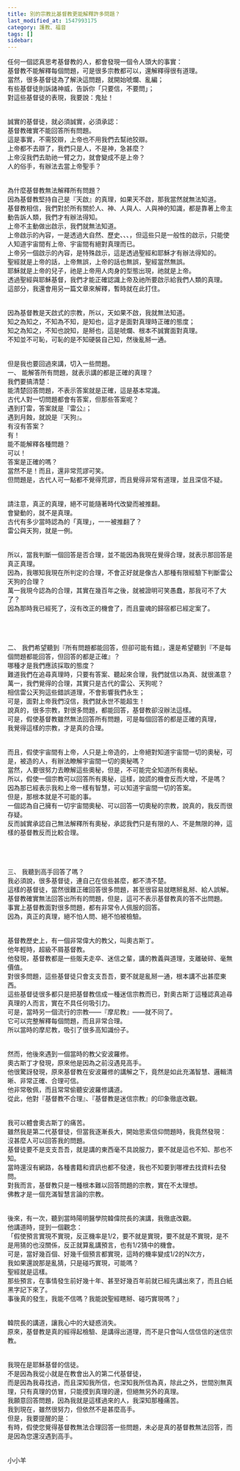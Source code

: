```yaml
---
title: 別的宗教比基督教更能解釋許多問題？
last_modified_at: 1547993175
category: 護教、福音
tags: []
sidebar: 
---
```


<p>任何一個認真思考基督教的人，都會發現一個令人頭大的事實：<br/>基督教不能解釋每個問題，可是很多宗教都可以，還解釋得很有道理。<br/><!--more-->當然，很多基督徒為了解決這問題，就開始唬爛、亂編；<br/>有些基督徒則訴諸神威，告訴你「只要信，不要問」；<br/>對這些基督徒的表現，我要說：鬼扯！<br/><br/><br/>誠實的基督徒，就必須誠實，必須承認：<br/>基督教確實不能回答所有問題。<br/>這是事實，不需狡辯，上帝也不用我們去幫祂狡辯。<br/>上帝都不去辯了，我們只是人，不是神，急甚麼？<br/>上帝沒我們去助祂一臂之力，就會變成不是上帝？<br/>人的俗手，有辦法去當上帝聖手？<br/><br/><br/>為什麼基督教無法解釋所有問題？<br/>因為基督教堅持自己是『天啟』的真理，如果天不啟，那我當然就無法知道。<br/>基督教相信，我們對於所有關於人、神、人與人、人與神的知識，都是靠著上帝主動告訴人類，我們才有辦法得知。<br/>上帝不主動做出啟示，我們就無法知道。<br/>上帝啟示的內容，一是透過大自然、歷史、、、，但這些只是一般性的啟示，只能使人知道宇宙間有上帝、宇宙間有絕對真理而已。<br/>上帝另一個啟示的內容，是特殊啟示，這是透過聖經和耶穌才有辦法得知的。<br/>聖經就是上帝的話，上帝無誤，上帝的話也無誤，聖經當然無誤。<br/>耶穌就是上帝的兒子，祂是上帝用人肉身的型態出現，祂就是上帝。<br/>透過聖經與耶穌基督，我們才能正確認識上帝及祂所要啟示給我們人類的真理。<br/>這部分，我還會用另一篇文章來解釋，暫時就在此打住。<br/><br/><br/>因為基督教是天啟式的宗教，所以，天如果不啟，我就無法知道。<br/>知之為知之，不知為不知，是知也，這才是面對真理時正確的態度；<br/>知之為知之，不知也說知，是掰也，這是唬爛、根本不誠實面對真理。<br/>不知並不可恥，可恥的是不知硬裝自己知，然後亂掰一通。<br/><br/><br/>但是我也要回過來講，切入一些問題。<br/>一、 能解答所有問題，就表示講的都是正確的真理？<br/>我們要搞清楚：<br/>能清楚回答問題，不表示答案就是正確，這是基本常識。<br/>古代人對一切問題都會有答案，但那些答案呢？<br/>遇到打雷，答案就是『雷公』；<br/>遇到月蝕，就說是『天狗』。<br/>有沒有答案？<br/>有！<br/>能不能解釋各種問題？<br/>可以！<br/>答案是正確的嗎？<br/>當然不是！而且，還非常荒謬可笑。<br/>但問題是，古代人可一點都不覺得荒謬，而且覺得非常有道理，並且深信不疑。<br/><br/><br/>請注意，真正的真理，絕不可能隨著時代改變而被推翻。<br/>會變動的，就不是真理。<br/>古代有多少當時認為的「真理」，一一被推翻了？<br/>雷公與天狗，就是一例。<br/><br/><br/>所以，當我判斷一個回答是否合理，並不能因為我現在覺得合理，就表示那回答是真正真理。<br/>因為，我哪知我現在所判定的合理，不會正好就是像古人那種有限經驗下判斷雷公天狗的合理？<br/>萬一我現今認為的合理，其實在幾百年之後，就被證明可笑愚蠢，那我可不了大了？<br/>因為那時我已經死了，沒有改正的機會了，而且靈魂的歸宿都已經定案了。<br/><br/><br/><br/><br/>二、 我們希望聽到『所有問題都能回答，但卻可能有錯』，還是希望聽到『不是每個問題都能回答，但回答的都是正確』？<br/>哪種才是我們應該採取的態度？<br/>難道我們在追尋真理時，只要有答案、聽起來合理，我們就信以為真、就很滿意？<br/>萬一，我們覺得的合理，其實只是古代的雷公、天狗呢？<br/>相信雷公天狗這些錯誤道理，不會影響我們永生；<br/>可是，面對上帝我們沒信，我們就永世不能超生！<br/>說真的，很多宗教，對很多問題，都能回答，基督教卻沒辦法這樣。<br/>可是，假使基督教雖然無法回答所有問題，可是每個回答的都是正確的真理，<br/>我覺得這樣的宗教，才是真的合理。<br/><br/><br/>而且，假使宇宙間有上帝，人只是上帝造的，上帝絕對知道宇宙間一切的奧秘，可是，被造的人，有辦法瞭解宇宙間一切的奧秘嗎？<br/>當然，人要很努力去瞭解這些奧秘，但是，不可能完全知道所有奧秘。<br/>所以，假使一個宗教可以回答所有奧秘，這樣，說謊的機會反而大增，不是嗎？<br/>因為那已經表示我和上帝一樣有智慧，可以知道宇宙間一切的答案。<br/>但是，那根本就是不可能的事。<br/>一個認為自己擁有一切宇宙間奧秘、可以回答一切奧秘的宗教，說真的，我反而很存疑。<br/>反而誠實承認自己無法解釋所有奧秘，承認我們只是有限的人、不是無限的神，這樣的基督教反而比較合理。<br/><br/><br/><br/><br/>三、 我聽到高手回答了嗎？<br/>我必須說，很多基督徒，連自己在信些甚麼，都不清不楚。<br/>這樣的基督徒，當然很難正確回答很多問題，甚至很容易就瞎掰亂掰、給人誤解。<br/>基督教確實無法回答出所有的問題，但是，這可不表示基督教真的答不出問題。<br/>事實上基督教面對很多問題，都有非常令人佩服的回答。<br/>因為，真正的真理，絕不怕人問、絕不怕被檢驗。<br/><br/><br/>基督教歷史上，有一個非常偉大的教父，叫奧古斯丁。<br/>他年輕時，超級不屑基督教。<br/>他發現，基督教都是一些販夫走卒、迷信之輩，講的教義與道理，支離破碎、毫無價值。<br/>對很多問題，這些基督徒只會支支吾吾，要不就是亂掰一通，根本講不出甚麼東西。<br/>這些基督徒很多都只是把基督教信成一種迷信宗教而已，對奧古斯丁這種認真追尋真理的人而言，實在不具任何吸引力。<br/>可是，當時另一個流行的宗教——『摩尼教』——就不同了。<br/>它可以完整解釋每個問題，而且非常合理。<br/>所以當時的摩尼教，吸引了很多高知識份子。<br/><br/><br/>然而，他後來遇到一個當時的教父安波羅修。<br/>奧古斯丁才發現，原來他是因為之前沒遇見高手。<br/>他很驚訝發現，原來基督教在安波羅修的講解之下，竟然是如此充滿智慧、邏輯清晰、非常正確、合理可信。<br/>他非常敬佩，而且常常偷聽安波羅修講道。<br/>從此，他對『基督教不合理』、『基督教是迷信宗教』的印象徹底改觀。<br/><br/><br/>我可以體會奧古斯丁的痛苦。<br/>雖然我是第二代基督徒，但當我逐漸長大，開始思索信仰問題時，我竟然發現：<br/>沒甚麼人可以回答我的問題。<br/>基督徒要不是支支吾吾，就是講的東西毫不具說服力，要不就是這也不知、那也不知。<br/>當時還沒有網路，各種書籍和資訊也都不發達，我也不知要到哪裡去找資料去發問。<br/>對我而言，基督教只是一種根本難以回答問題的宗教，實在不太理想。<br/>佛教才是一個充滿智慧言論的宗教。<br/><br/><br/>後來，有一次，聽到當時陽明醫學院韓偉院長的演講，我徹底改觀。<br/>他講道時，提到一個觀念：<br/>「假使預言實現不實現，反正機率是1/2，要不就是實現，要不就是不實現，是不是用猜的也沒關係，反正就算亂講預言，也有1/2猜中的機會。<br/>可是，當好幾百個、好幾千個預言都實現，這時的機率變成1/2的N次方，<br/>我如果還說那是亂猜，只是碰巧實現，可能嗎？<br/>聖經就是這樣。<br/>那些預言，在事情發生前好幾十年、甚至好幾百年前就已經先講出來了，而且白紙黑字記下來了。<br/>事後真的發生，我能不信嗎？我能說聖經瞎掰、碰巧實現嗎？」<br/><br/><br/>韓院長的講道，讓我心中的大疑惑消失。<br/>原來，基督教是真的經得起檢驗、是講得出道理，而不是只會叫人信信信的迷信宗教。<br/><br/><br/>我現在是耶穌基督的信徒。<br/>不是因為我從小就是在教會出入的第二代基督徒，<br/>而是因為我尋找過，而且深知我所信，也深知我所信為真，除此之外，世間別無真理，只有真理的仿冒，只能摸到真理的邊，但絕無另外的真理。<br/>我願意回答問題，因為我就是這樣過來的人，我深知那種痛苦。<br/>我到現在，雖然很努力，但依然不是甚麼高手。<br/>但是，我要提醒的是：<br/>有時，假使您覺得基督教無法合理回答一些問題，未必是真的基督教無法回答，而是因為您還沒遇到高手。<br/><br/><br/>小小羊
</p>